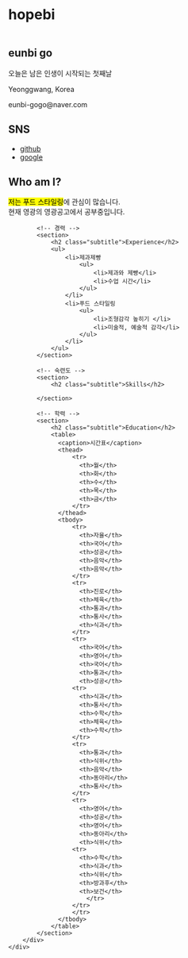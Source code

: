 # hopebi
<!doctype html>
<html lang="ko">
<head>
	<title>온라인 프로필</title>
	<meta charset="utf-8">
  <link rel="stylesheet" href="css/style.css">
  <style>
    table {
      width:70%;  /* 표의 너비 */
      border:1px solid #222; /* 1픽셀짜리 표 테두리 */
      border-collapse: collapse; /* 중복되는 표와 셀의 테두리를 한 줄로 표시 */
    }
    thead {
      background:#eee;  /* 제목 행의 배경 색 */
    }
    th, td {
      border:1px solid #ccc; /* 1픽셀짜리 셀 테두리 */
      padding:5px;  /* 셀 테두리와 셀 내용 사이의 여백(패딩) */
      font-size:0.8em;  /* 셀의 글자 크기 */
    }
  </style>
</head>

<body>
    <div id="container">
        <!-- 사이드바 -->
        <aside>
            <div id="namecard">
                <img src="images/pf.jpg" alt="">
                <h1>eunbi  go</h1>    
                <p>오늘은 남은 인생이 시작되는 첫째날</p>
            </div>
            <div id="detail">
                <p>Yeonggwang, Korea</p>
                <p>eunbi-gogo@naver.com</p>                                 
            </div>
            <div id="sns">
                <h2>SNS</h2>
                <ul>                    
					<li>
						<a href="https://www.facebook.com/funnycom">github</a>
					</li>
					<li>
						<a href="https://www.google.com/search?q">google</a>
					</li>
				</ul>
            </div>           
        </aside>
        <div id="main">
            <!-- 자기 소개 -->
            <section>
                <h2 class="subtitle">Who am I?</h2>
                <p><mark>저는 푸드 스타일링</mark>에 관심이 많습니다. <br>현재 영광의 영광공고에서 공부중입니다.</p>
            </section>

            <!-- 경력 -->
            <section>
                <h2 class="subtitle">Experience</h2>
                <ul>
                    <li>제과제빵
                        <ul>
                            <li>제과와 제빵</li>
                            <li>수업 시간</li>
                        </ul>
                    </li>
                    <li>푸드 스타일링
                        <ul>
                            <li>조형감각 높히기 </li>
                            <li>미술적, 예술적 감각</li>
                        </ul>                        
                    </li>
                </ul>             
            </section>

            <!-- 숙련도 -->
            <section>
                <h2 class="subtitle">Skills</h2>

            </section>

            <!-- 학력 -->
            <section>
                <h2 class="subtitle">Education</h2>
                <table>
                  <caption>시간표</caption>
                  <thead>
                      <tr>
                        <th>월</th>
                        <th>화</th>
                        <th>수</th>
                        <th>목</th>
                        <th>금</th>
                      </tr>
                  </thead>
                  <tbody>
                      <tr>
                        <th>자율</th>
                        <th>국어</th>
                        <th>성공</th>
                        <th>음악</th>
                        <th>음악</th>
                      </tr>
                      <tr>
                        <th>진로</th>
                        <th>체육</th>
                        <th>통과</th>
                        <th>통사</th>
                        <th>식과</th>
                      </tr>
                      <tr>
                        <th>국어</th>
                        <th>영어</th>
                        <th>국어</th>
                        <th>통과</th>
                        <th>성공</th>
                      <tr>
                        <th>식과</th>
                        <th>통사</th>
                        <th>수학</th>
                        <th>체육</th>
                        <th>수학</th>
                      </tr>
                      <tr>
                        <th>통과</th>
                        <th>식위</th>
                        <th>음악</th>
                        <th>동아리</th>
                        <th>통사</th>
                      </tr>
                      <tr>
                        <th>영어</th>
                        <th>성공</th>
                        <th>영어</th>
                        <th>동아리</th>
                        <th>식위</th>
                      <tr>
                        <th>수학</th>
                        <th>식과</th>
                        <th>식위</th>
                        <th>방과후</th>
                        <th>보건</th>
                          </tr>
                      </tr>
                      </tr>
                  </tbody>
                </table>
            </section>
        </div>        
    </div>
</body>
</html>
